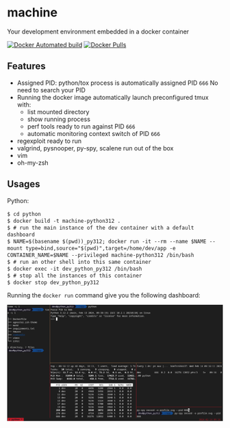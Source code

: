 # machine
Your development environment embedded in a docker container

[![Docker Automated build](https://img.shields.io/docker/automated/4383/machine.svg)]()
[![Docker Pulls](https://img.shields.io/docker/pulls/4383/machine.svg)]()

## Features
- Assigned PID: python/tox process is automatically assigned PID `666`
  No need to search your PID
- Running the docker image automatically launch preconfigured tmux with:
    - list mounted directory
    - show running process
    - perf tools ready to run against PID `666`
    - automatic monitoring context switch of PID `666`
- regexploit ready to run
- valgrind, pysnooper, py-spy, scalene run out of the box
- vim
- oh-my-zsh

## Usages

Python:
```shell
$ cd python
$ docker build -t machine-python312 .
$ # run the main instance of the dev container with a default dashboard
$ NAME=$(basename $(pwd))_py312; docker run -it --rm --name $NAME --mount type=bind,source="$(pwd)",target=/home/dev/app -e CONTAINER_NAME=$NAME --privileged machine-python312 /bin/bash
$ # run an other shell into this same container
$ docker exec -it dev_python_py312 /bin/bash
$ # stop all the instances of this container
$ docker stop dev_python_py312
```

Running the `docker run` command give you the following dashboard:

![Default dashboard](example.png "Default dashboard")
